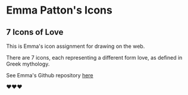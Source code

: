 Emma Patton's Icons
=============================
7 Icons of Love
-----------------------


This is Emma's icon assignment for drawing on the web. 

There are 7 icons, each representing a different form love, as defined in Greek mythology. 

See Emma's Github repository [here](https://github.com/emma907/icons)

:heart::heart::heart: